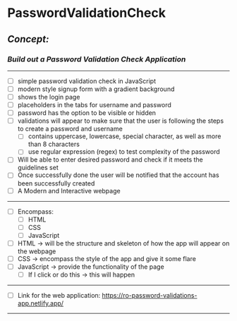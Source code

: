 # PasswordValidationCheck

<!-- can have readme preview open as well to see how it will appear -->
<!-- ## this is a sub heading -->


## *Concept:*
### *Build out a Password Validation Check Application* 
---
<!-- - this is a bullet -->
- [ ] simple password validation check in JavaScript
- [ ] modern style signup form with a gradient background
- [ ] shows the login page
- [ ] placeholders in the tabs for username and password
- [ ] password has the option to be visible or hidden
- [ ] validations will appear to make sure that the user is following the steps to create a password and username
    - [ ] contains uppercase, lowercase, special character, as well as more than 8 characters
    - [ ] use regular expression (regex) to test complexity of the password
- [ ] Will be able to enter desired password and check if it meets the guidelines set
- [ ] Once successfully done the user will be notified that the account has been successfully created
- [ ]  A Modern and Interactive webpage
---
- [ ] Encompass:
    - [ ] HTML
    - [ ] CSS
    - [ ] JavaScript
- [ ] HTML → will be the structure and skeleton of how the app will appear on the webpage
- [ ] CSS → encompass the style of the app and give it some flare
- [ ] JavaScript → provide the functionality of the page
    - [ ] If I click or do this → this will happen
---
- [ ] Link for the web application: https://ro-password-validations-app.netlify.app/
---